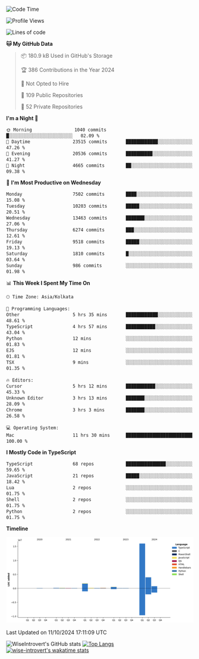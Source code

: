<!--START_SECTION:waka-->
![Code Time](http://img.shields.io/badge/Code%20Time-1%2C657%20hrs%2023%20mins-blue)

![Profile Views](http://img.shields.io/badge/Profile%20Views-4-blue)

![Lines of code](https://img.shields.io/badge/From%20Hello%20World%20I%27ve%20Written-23.6%20million%20lines%20of%20code-blue)

**🐱 My GitHub Data** 

> 📦 180.9 kB Used in GitHub's Storage 
 > 
> 🏆 386 Contributions in the Year 2024
 > 
> 🚫 Not Opted to Hire
 > 
> 📜 109 Public Repositories 
 > 
> 🔑 52 Private Repositories 
 > 
**I'm a Night 🦉** 

```text
🌞 Morning                1040 commits        █░░░░░░░░░░░░░░░░░░░░░░░░   02.09 % 
🌆 Daytime                23515 commits       ████████████░░░░░░░░░░░░░   47.26 % 
🌃 Evening                20536 commits       ██████████░░░░░░░░░░░░░░░   41.27 % 
🌙 Night                  4665 commits        ██░░░░░░░░░░░░░░░░░░░░░░░   09.38 % 
```
📅 **I'm Most Productive on Wednesday** 

```text
Monday                   7502 commits        ████░░░░░░░░░░░░░░░░░░░░░   15.08 % 
Tuesday                  10203 commits       █████░░░░░░░░░░░░░░░░░░░░   20.51 % 
Wednesday                13463 commits       ███████░░░░░░░░░░░░░░░░░░   27.06 % 
Thursday                 6274 commits        ███░░░░░░░░░░░░░░░░░░░░░░   12.61 % 
Friday                   9518 commits        █████░░░░░░░░░░░░░░░░░░░░   19.13 % 
Saturday                 1810 commits        █░░░░░░░░░░░░░░░░░░░░░░░░   03.64 % 
Sunday                   986 commits         ░░░░░░░░░░░░░░░░░░░░░░░░░   01.98 % 
```


📊 **This Week I Spent My Time On** 

```text
🕑︎ Time Zone: Asia/Kolkata

💬 Programming Languages: 
Other                    5 hrs 35 mins       ████████████░░░░░░░░░░░░░   48.61 % 
TypeScript               4 hrs 57 mins       ███████████░░░░░░░░░░░░░░   43.04 % 
Python                   12 mins             ░░░░░░░░░░░░░░░░░░░░░░░░░   01.83 % 
EJS                      12 mins             ░░░░░░░░░░░░░░░░░░░░░░░░░   01.81 % 
TSX                      9 mins              ░░░░░░░░░░░░░░░░░░░░░░░░░   01.35 % 

🔥 Editors: 
Cursor                   5 hrs 12 mins       ███████████░░░░░░░░░░░░░░   45.33 % 
Unknown Editor           3 hrs 13 mins       ███████░░░░░░░░░░░░░░░░░░   28.09 % 
Chrome                   3 hrs 3 mins        ███████░░░░░░░░░░░░░░░░░░   26.58 % 

💻 Operating System: 
Mac                      11 hrs 30 mins      █████████████████████████   100.00 % 
```

**I Mostly Code in TypeScript** 

```text
TypeScript               68 repos            ███████████████░░░░░░░░░░   59.65 % 
JavaScript               21 repos            █████░░░░░░░░░░░░░░░░░░░░   18.42 % 
Lua                      2 repos             ░░░░░░░░░░░░░░░░░░░░░░░░░   01.75 % 
Shell                    2 repos             ░░░░░░░░░░░░░░░░░░░░░░░░░   01.75 % 
Python                   2 repos             ░░░░░░░░░░░░░░░░░░░░░░░░░   01.75 % 
```



**Timeline**

![Lines of Code chart](https://raw.githubusercontent.com/wise-introvert/wise-introvert/master/assets/bar_graph.png)


 Last Updated on 11/10/2024 17:11:09 UTC
<!--END_SECTION:waka-->

![WiseIntrovert's GitHub stats](https://github-readme-stats.vercel.app/api?username=wise-introvert&count_private=true&show_icons=true)
[![Top Langs](https://github-readme-stats.vercel.app/api/top-langs/?username=wise-introvert&langs_count=10)](https://github.com/anuraghazra/github-readme-stats)
[![wise-introvert's wakatime stats](https://github-readme-stats.vercel.app/api/wakatime?username=wiseintrovert)](https://github.com/anuraghazra/github-readme-stats)
